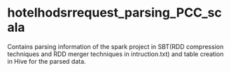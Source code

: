 # hotelhodsrrequest_parsing_PCC_scala
Contains parsing information of the spark project in SBT(RDD compression techniques and RDD merger techniques in intruction.txt) and table creation in Hive for the parsed data.
